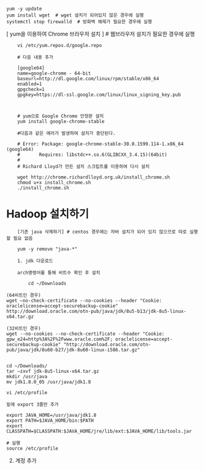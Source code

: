     yum -y update
    yum install wget  # wget 설치가 되어있지 않은 경우에 실행
    systemctl stop firewalld  # 방화벽 해제가 필요한 경우에 실행
    
    
[ yum을 이용하여 Chrome 브라우저 설치 ] # 웹브라우저 설치가 필요한 경우에 실행

        vi /etc/yum.repos.d/google.repo 

        # 다음 내용 추가

        [google64]
        name=google-chrome - 64-bit
        baseurl=http://dl.google.com/linux/rpm/stable/x86_64
        enabled=1
        gpgcheck=1
        gpgkey=https://dl-ssl.google.com/linux/linux_signing_key.pub
#
        # yum으로 Google Chrome 안정판 설치
        yum install google-chrome-stable

        #다음과 같은 에러가 발생하여 설치가 중단된다.

        # Error: Package: google-chrome-stable-30.0.1599.114-1.x86_64 (google64)
        #       Requires: libstdc++.so.6(GLIBCXX_3.4.15)(64bit)
        #       
        # Richard Lloyd가 만든 설치 스크립트를 이용하여 다시 설치

        wget http://chrome.richardlloyd.org.uk/install_chrome.sh
        chmod u+x install_chrome.sh
        ./install_chrome.sh
# Hadoop 설치하기
        [기존 java 삭제하기] # centos 경우에는 자바 설치가 되어 있지 않으므로 따로 실행할 필요 없음

        yum -y remove "java-*"
        
        1. jdk 다운로드
        
        arch명령어를 통해 비트수 확인 후 설치
        
            cd ~/Downloads

    (64비트인 경우)
    wget —no-check-certificate --no-cookies --header "Cookie: oraclelicense=accept-securebackup-cookie" http://download.oracle.com/otn-pub/java/jdk/8u5-b13/jdk-8u5-linux-x64.tar.gz

    (32비트인 경우)
    wget --no-cookies --no-check-certificate --header "Cookie: gpw_e24=http%3A%2F%2Fwww.oracle.com%2F; oraclelicense=accept-securebackup-cookie" "http://download.oracle.com/otn-pub/java/jdk/8u60-b27/jdk-8u60-linux-i586.tar.gz"


    cd ~/Downloads/
    tar –zxvf jdk-8u5-linux-x64.tar.gz
    mkdir /usr/java
    mv jdk1.8.0_05 /usr/java/jdk1.8

    vi /etc/profile

    밑에 export 3줄만 추가

    export JAVA_HOME=/usr/java/jdk1.8
    export PATH=$JAVA_HOME/bin:$PATH
    export CLASSPATH=$CLASSPATH:$JAVA_HOME/jre/lib/ext:$JAVA_HOME/lib/tools.jar

    # 실행
    source /etc/profile

2. 계정 추가
